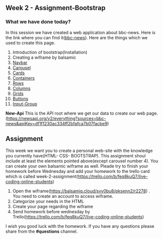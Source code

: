  ## Week 2 - Assignment-Bootstrap

### What we have done today?

In this session we have created a web application about bbc-news. Here is the link where you can find it([bbc-news](./bbc-news)). Here are the things which we used to create this page.

1. Introduction of bootstrap(Installation)
2. Creating a wiframe by balsamic
3. [Navbar](https://getbootstrap.com/docs/4.3/components/navbar/)
4. [Carousel](https://getbootstrap.com/docs/4.3/components/carousel/)
5. [Cards](https://getbootstrap.com/docs/4.3/components/card/)
6. [Containers](https://getbootstrap.com/docs/4.3/layout/overview/#containers)
7. [Rows](https://getbootstrap.com/docs/4.3/layout/grid/#how-it-works)
8. [Columns](https://getbootstrap.com/docs/4.3/layout/grid/#how-it-works)
9. [Grids](https://getbootstrap.com/docs/4.3/layout/grid/)
10. [Buttons](https://getbootstrap.com/docs/4.3/components/buttons/)
11. [Input-Group](https://getbootstrap.com/docs/4.3/components/input-group/)

**New-Api** This is the API root where we get our data to create our web page.(https://newsapi.org/v2/everything?sources=bbc-news&apiKey=df1f1230ac334ff2bfafca7b07facbe9)

## Assignment 

This week we want you to create a personal web-site with the knowledge you currently have(HTML- CSS- BOOTSTRAP). This assignment shoul include at least the elements pointed above(except carousel number 4). You can create your own balsamic wiframe as well. Pleade try to finish your homework before Wednesday and add your homework to the trello card which is called week-2-assignment(https://trello.com/b/feq8kuQ7/live-coding-online-students)

1. Open the wiframe(https://balsamiq.cloud/svv0bu8/pksenn2/r2278) . You need to create an account to access wiframe.
2. Categorize your needs in the HTML
3. Create your page regarding the wiframe
4. Send homework before wednesday by Trello(https://trello.com/b/feq8kuQ7/live-coding-online-students)

I wish you good luck with the homework. If you have any questions please share from the **#questions** channel.
